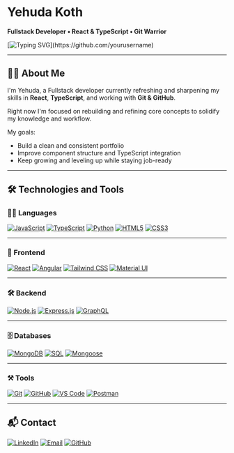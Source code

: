 # Yehuda Koth

**Fullstack Developer • React & TypeScript • Git Warrior**

[![Typing SVG](https://readme-typing-svg.demolab.com?font=Fira+Code&weight=500&size=22&duration=4000&pause=600&color=F70000&center=true&vCenter=true&width=700&height=60&lines=Currently+fixing+bugs+I+created+at+2AM...;...to+distract+myself+from+the+void.)](https://github.com/yourusername)

---

## 👨‍💻 About Me

I'm Yehuda, a Fullstack developer currently refreshing and sharpening my skills in **React**, **TypeScript**, and working with **Git & GitHub**.

Right now I'm focused on rebuilding and refining core concepts to solidify my knowledge and workflow.

My goals:
- Build a clean and consistent portfolio  
- Improve component structure and TypeScript integration  
- Keep growing and leveling up while staying job-ready

---

## 🛠️ Technologies and Tools

### 🧑‍💻 Languages
[![JavaScript](https://img.shields.io/badge/-JavaScript-F7DF1E?style=for-the-badge&logo=javascript&logoColor=black)](https://developer.mozilla.org/en-US/docs/Web/JavaScript)
[![TypeScript](https://img.shields.io/badge/-TypeScript-3178C6?style=for-the-badge&logo=typescript&logoColor=white)](https://www.typescriptlang.org/)
[![Python](https://img.shields.io/badge/-Python-3776AB?style=for-the-badge&logo=python&logoColor=white)](https://www.python.org/)
[![HTML5](https://img.shields.io/badge/-HTML5-E34F26?style=for-the-badge&logo=html5&logoColor=white)](https://developer.mozilla.org/en-US/docs/Web/HTML)
[![CSS3](https://img.shields.io/badge/-CSS3-1572B6?style=for-the-badge&logo=css3&logoColor=white)](https://developer.mozilla.org/en-US/docs/Web/CSS)

---

### 🎨 Frontend
[![React](https://img.shields.io/badge/-React-61DAFB?style=for-the-badge&logo=react&logoColor=black)](https://reactjs.org/)
[![Angular](https://img.shields.io/badge/-Angular-DD0031?style=for-the-badge&logo=angular&logoColor=white)](https://angular.io/)
[![Tailwind CSS](https://img.shields.io/badge/-TailwindCSS-38B2AC?style=for-the-badge&logo=tailwind-css&logoColor=white)](https://tailwindcss.com/)
[![Material UI](https://img.shields.io/badge/-MUI-007FFF?style=for-the-badge&logo=mui&logoColor=white)](https://mui.com/)

---

### 🛠 Backend
[![Node.js](https://img.shields.io/badge/-Node.js-339933?style=for-the-badge&logo=nodedotjs&logoColor=white)](https://nodejs.org/)
[![Express.js](https://img.shields.io/badge/-Express.js-000000?style=for-the-badge&logo=express&logoColor=white)](https://expressjs.com/)
[![GraphQL](https://img.shields.io/badge/-GraphQL-E10098?style=for-the-badge&logo=graphql&logoColor=white)](https://graphql.org/)

---

### 🗄️ Databases
[![MongoDB](https://img.shields.io/badge/-MongoDB-47A248?style=for-the-badge&logo=mongodb&logoColor=white)](https://www.mongodb.com/)
[![SQL](https://img.shields.io/badge/-SQL-4479A1?style=for-the-badge&logo=mysql&logoColor=white)](https://en.wikipedia.org/wiki/SQL)
[![Mongoose](https://img.shields.io/badge/-Mongoose-800000?style=for-the-badge)](https://mongoosejs.com/)

---

### ⚒️ Tools
[![Git](https://img.shields.io/badge/-Git-F05032?style=for-the-badge&logo=git&logoColor=white)](https://git-scm.com/)
[![GitHub](https://img.shields.io/badge/-GitHub-181717?style=for-the-badge&logo=github&logoColor=white)](https://github.com/)
[![VS Code](https://img.shields.io/badge/-VSCode-007ACC?style=for-the-badge&logo=visualstudiocode&logoColor=white)](https://code.visualstudio.com/)
[![Postman](https://img.shields.io/badge/-Postman-FF6C37?style=for-the-badge&logo=postman&logoColor=white)](https://www.postman.com/)

---

## 📬 Contact

[![LinkedIn](https://img.shields.io/badge/-LinkedIn-0A66C2?style=for-the-badge&logo=linkedin&logoColor=white)](https://www.linkedin.com/in/yehuda-koth/)
[![Email](https://img.shields.io/badge/-Email-D14836?style=for-the-badge&logo=gmail&logoColor=white)](mailto:ykoth04@gmail.com)
[![GitHub](https://img.shields.io/badge/-GitHub_Profile-181717?style=for-the-badge&logo=github&logoColor=white)](https://github.com/yehuda400)
